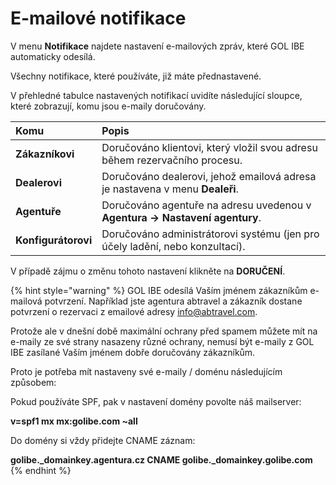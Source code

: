 # E-mailové notifikace

V menu **Notifikace** najdete nastavení e-mailových zpráv, které GOL IBE automaticky odesílá.

Všechny notifikace, které používáte, již máte přednastavené.

V přehledné tabulce nastavených notifikací uvidíte následující sloupce, které zobrazují, komu jsou e-maily doručovány.

| **Komu** | Popis |
| :--- | :--- |
| **Zákazníkovi** | Doručováno klientovi, který vložil svou adresu během rezervačního procesu. |
| **Dealerovi** | Doručováno dealerovi, jehož emailová adresa je nastavena v menu **Dealeři**. |
| **Agentuře** | Doručováno agentuře na adresu uvedenou v **Agentura -&gt; Nastavení agentury**. |
| **Konfigurátorovi** | Doručováno administrátorovi systému \(jen pro účely ladění, nebo konzultací\). |

V případě zájmu o změnu tohoto nastavení klikněte na **DORUČENÍ**.

{% hint style="warning" %}
GOL IBE odesílá Vaším jménem zákazníkům e-mailová potvrzení. Například jste agentura abtravel a zákazník dostane potvrzení o rezervaci z emailové adresy info@abtravel.com.

Protože ale v dnešní době maximální ochrany před spamem můžete mít na e-maily ze své strany nasazeny různé ochrany, nemusí být e-maily z GOL IBE zasílané Vaším jménem dobře doručovány zákazníkům.

Proto je potřeba mít nastaveny své e-maily / doménu následujícím způsobem:

Pokud používáte SPF, pak v nastavení domény povolte náš mailserver:

**v=spf1 mx mx:golibe.com ~all**

Do domény si vždy přidejte CNAME záznam:

**golibe.\_domainkey.agentura.cz CNAME golibe.\_domainkey.golibe.com**
{% endhint %}

